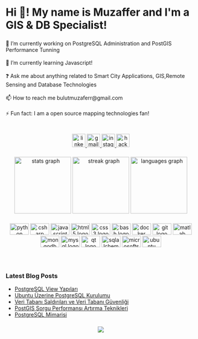 <h1 align="left">Hi 👋! My name is Muzaffer and I'm a GIS & DB Specialist!</h1>

###

<p align="left">🔭 I’m currently working on PostgreSQL Administration and PostGIS Performance Tunning<br><br>🌱 I’m currently learning Javascript!<br><br>❓ Ask me about anything related to Smart City Applications, GIS,Remote Sensing and Database Technologies<br><br>📫 How to reach me bulutmuzaferr@gmail.com<br><br>⚡ Fun fact: I am a open source mapping technologies fan!</p>

###

<br clear="both">

<div align="center">
  <a href="https://www.linkedin.com/in/muzafferbulut/" target="_blank">
    <img src="https://img.shields.io/static/v1?message=muzafferbulut&logo=linkedin&label=&color=0077B5&logoColor=white&labelColor=&style=flat" height="35" alt="linkedin logo"  />
   <a href="mailto:nulutmuzafferr@gmail.com" target="_blank">
    <img src="https://img.shields.io/static/v1?message=Gmail&logo=gmail&label=&color=D14836&logoColor=white&labelColor=&style=for-the-badge" height="35" alt="gmail logo"  />
  </a>
  <a href="https://www.instagram.com/muzaffer_bult/" target="_blank">
    <img src="https://img.shields.io/static/v1?message=muzaffer_bult&logo=instagram&label=&color=E4405F&logoColor=white&labelColor=&style=flat" height="35" alt="instagram logo"  />
  </a>
  <a href="https://www.hackerrank.com/muzafferb042?hr_r=1" target="_blank">
    <img src="https://img.shields.io/static/v1?message=muzafferb042&logo=hackerrank&label=&color=2EC866&logoColor=white&labelColor=&style=flat" height="35" alt="hackerrank logo"  />
  </a>
</div>

###

<div align="center">
  <img src="https://github-readme-stats.vercel.app/api?username=muzafferbulut&hide_title=false&hide_rank=false&show_icons=true&include_all_commits=true&count_private=true&disable_animations=false&theme=dracula&locale=en&hide_border=false" height="150" alt="stats graph"  />
  <img src="https://streak-stats.demolab.com?user=muzafferbulut&locale=en&mode=weekly&theme=dracula&hide_border=false&border_radius=5" height="150" alt="streak graph"  />
  <img src="https://github-readme-stats.vercel.app/api/top-langs?username=muzafferbulut&locale=en&hide_title=false&layout=compact&card_width=320&langs_count=5&theme=dracula&hide_border=false" height="150" alt="languages graph"  />
</div>

###

<div align="center">
  <img src="https://cdn.jsdelivr.net/gh/devicons/devicon/icons/python/python-original.svg" height="30" width="50" alt="python logo"  />
  <img src="https://cdn.jsdelivr.net/gh/devicons/devicon/icons/csharp/csharp-original.svg" height="30" width="50" alt="csharp logo"  />
  <img src="https://cdn.jsdelivr.net/gh/devicons/devicon/icons/javascript/javascript-original.svg" height="30" width="50" alt="javascript logo"  />
  <img src="https://cdn.jsdelivr.net/gh/devicons/devicon/icons/html5/html5-original.svg" height="30" width="50" alt="html5 logo"  />
  <img src="https://cdn.jsdelivr.net/gh/devicons/devicon/icons/css3/css3-original.svg" height="30" width="50" alt="css3 logo"  />
  <img src="https://cdn.jsdelivr.net/gh/devicons/devicon/icons/bash/bash-original.svg" height="30" width="50" alt="bash logo"  />
  <img src="https://cdn.jsdelivr.net/gh/devicons/devicon/icons/docker/docker-original.svg" height="30" width="50" alt="docker logo"  />
  <img src="https://cdn.jsdelivr.net/gh/devicons/devicon/icons/git/git-original.svg" height="30" width="50" alt="git logo"  />
  <img src="https://cdn.jsdelivr.net/gh/devicons/devicon/icons/matlab/matlab-original.svg" height="30" width="50" alt="matlab logo"  />
  <img src="https://cdn.jsdelivr.net/gh/devicons/devicon/icons/mongodb/mongodb-original.svg" height="30" width="50" alt="mongodb logo"  />
  <img src="https://cdn.jsdelivr.net/gh/devicons/devicon/icons/mysql/mysql-original.svg" height="30" width="50" alt="mysql logo"  />
  <img src="https://cdn.jsdelivr.net/gh/devicons/devicon/icons/qt/qt-original.svg" height="30" width="50" alt="qt logo"  />
  <img src="https://cdn.jsdelivr.net/gh/devicons/devicon/icons/sqlalchemy/sqlalchemy-original.svg" height="30" width="50" alt="sqlalchemy logo"  />
  <img src="https://cdn.jsdelivr.net/gh/devicons/devicon/icons/microsoftsqlserver/microsoftsqlserver-plain.svg" height="30" width="50" alt="microsoftsqlserver logo"  />
  <img src="https://cdn.jsdelivr.net/gh/devicons/devicon/icons/ubuntu/ubuntu-plain.svg" height="30" width="50" alt="ubuntu logo"  />
</div>

###

<br clear="both">

### Latest Blog Posts
<!-- BLOG-POST-LIST:START -->
- [PostgreSQL View Yapıları](https://muzafferbulut.github.io/posts/postgresql-views/)
- [Ubuntu Üzerine PostgreSQL Kurulumu](https://muzafferbulut.github.io/posts/postgresql-installation-on-ubuntu/)
- [Veri Tabanı Saldırıları ve Veri Tabanı Güvenliği](https://muzafferbulut.github.io/posts/veritabani-saldirilari-ve-veritabani-guvenligi/)
- [PostGIS Sorgu Performansı Artırma Teknikleri](https://muzafferbulut.github.io/posts/postgis_performans/)
- [PostgreSQL Mimarisi](https://muzafferbulut.github.io/posts/postgresql-mimarisi/)
<!-- BLOG-POST-LIST:END -->

###

<div align="center">
  <img src="https://profile-counter.glitch.me/muzafferbulut/count.svg?"  />
</div>

###
